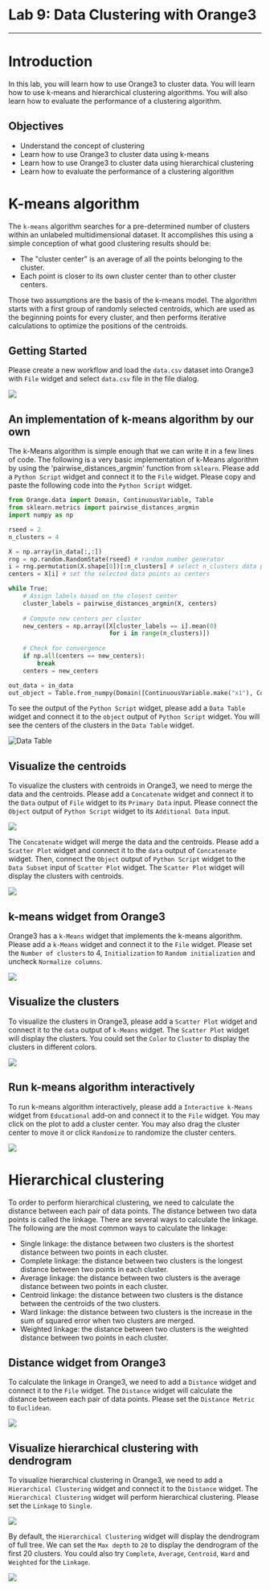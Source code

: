 # Lab 9: Data Clustering with Orange3

---

# Introduction

In this lab, you will learn how to use Orange3 to cluster data. You will learn how to use k-means and hierarchical clustering algorithms. You will also learn how to evaluate the performance of a clustering algorithm.

## Objectives

- Understand the concept of clustering
- Learn how to use Orange3 to cluster data using k-means
- Learn how to use Orange3 to cluster data using hierarchical clustering
- Learn how to evaluate the performance of a clustering algorithm

# K-means algorithm

The `k-means` algorithm searches for a pre-determined number of clusters within an unlabeled multidimensional dataset. It accomplishes this using a simple conception of what good clustering results should be:

- The "cluster center" is an average of all the points belonging to the cluster.
- Each point is closer to its own cluster center than to other cluster centers.

Those two assumptions are the basis of the k-means model. The algorithm starts with a first group of randomly selected centroids, which are used as the beginning points for every cluster, and then performs iterative calculations to optimize the positions of the centroids.

## Getting Started

Please create a new workflow and load the `data.csv` dataset into Orange3 with `File` widget and select `data.csv` file in the file dialog.

![](Lab9/file-widget.png)

## An implementation of k-means algorithm by our own

The k-Means algorithm is simple enough that we can write it in a few lines of code. The following is a very basic implementation of k-Means algorithm by using the 'pairwise_distances_argmin' function from `sklearn`. Please add a `Python Script` widget and connect it to the `File` widget. Please copy and paste the following code into the `Python Script` widget.

```python
from Orange.data import Domain, ContinuousVariable, Table
from sklearn.metrics import pairwise_distances_argmin
import numpy as np

rseed = 2
n_clusters = 4

X = np.array(in_data[:,:])
rng = np.random.RandomState(rseed) # random number generator
i = rng.permutation(X.shape[0])[:n_clusters] # select n_clusters data points randomly
centers = X[i] # set the selected data points as centers

while True:
    # Assign labels based on the closest center
    cluster_labels = pairwise_distances_argmin(X, centers)
    
    # Compute new centers per cluster
    new_centers = np.array([X[cluster_labels == i].mean(0)
                            for i in range(n_clusters)])
    
    # Check for convergence
    if np.all(centers == new_centers):
        break
    centers = new_centers

out_data = in_data
out_object = Table.from_numpy(Domain([ContinuousVariable.make("x1"), ContinuousVariable.make("x2")]), centers)
```

To see the output of the `Python Script` widget, please add a `Data Table` widget and connect it to the `object` output of `Python Script` widget. You will see the centers of the clusters in the `Data Table` widget.

![Data Table](Lab9/data-table.png)

## Visualize the centroids

To visualize the clusters with centroids in Orange3, we need to merge the data and the centroids. Please add a `Concatenate` widget and connect it to the `Data` output of `File` widget to its `Primary Data` input. Please connect the `Object` output of `Python Script` widget to its `Additional Data` input.

![](Lab9/concatenate-widget.png)

The `Concatenate` widget will merge the data and the centroids. Please add a `Scatter Plot` widget and connect it to the `data` output of `Concatenate` widget. Then, connect the `Object` output of `Python Script` widget to the `Data Subset` input of `Scatter Plot` widget. The `Scatter Plot` widget will display the clusters with centroids.

![](Lab9/scatter-plot-widget.png)

## k-means widget from Orange3

Orange3 has a `k-Means` widget that implements the k-means algorithm. Please add a `k-Means` widget and connect it to the `File` widget. Please set the `Number of clusters` to 4, `Initialization` to `Random initialization` and uncheck `Normalize columns`.

![](Lab9/k-means-widget.png)

## Visualize the clusters

To visualize the clusters in Orange3, please add a `Scatter Plot` widget and connect it to the `data` output of `k-Means` widget. The `Scatter Plot` widget will display the clusters. You could set the `Color` to `Cluster` to display the clusters in different colors.

![](Lab9/scatter-plot-widget-2.png)

## Run k-means algorithm interactively

To run k-means algorithm interactively, please add a `Interactive k-Means` widget from `Educational` add-on and connect it to the `File` widget. You may click on the plot to add a cluster center. You may also drag the cluster center to move it or click `Randomize` to randomize the cluster centers.

![](Lab9/interactive-k-means-widget.png)

# Hierarchical clustering

To order to perform hierarchical clustering, we need to calculate the distance between each pair of data points. The distance between two data points is called the linkage. There are several ways to calculate the linkage. The following are the most common ways to calculate the linkage:

- Single linkage: the distance between two clusters is the shortest distance between two points in each cluster.
- Complete linkage: the distance between two clusters is the longest distance between two points in each cluster.
- Average linkage: the distance between two clusters is the average distance between two points in each cluster.
- Centroid linkage: the distance between two clusters is the distance between the centroids of the two clusters.
- Ward linkage: the distance between two clusters is the increase in the sum of squared error when two clusters are merged.
- Weighted linkage: the distance between two clusters is the weighted distance between two points in each cluster.

## Distance widget from Orange3

To calculate the linkage in Orange3, we need to add a `Distance` widget and connect it to the `File` widget. The `Distance` widget will calculate the distance between each pair of data points. Please set the `Distance Metric` to `Euclidean`.

![](Lab9/distance-widget.png)

## Visualize hierarchical clustering with dendrogram

To visualize hierarchical clustering in Orange3, we need to add a `Hierarchical Clustering` widget and connect it to the `Distance` widget. The `Hierarchical Clustering` widget will perform hierarchical clustering. Please set the `Linkage` to `Single`.

![](Lab9/hierarchical-clustering-widget.png)

By default, the `Hierarchical Clustering` widget will display the dendrogram of full tree. We can set the `Max depth` to `20` to display the dendrogram of the first 20 clusters. You could also try `Complete`, `Average`, `Centroid`, `Ward` and `Weighted` for the `Linkage`.

![](Lab9/hierarchical-clustering-widget-2.png)